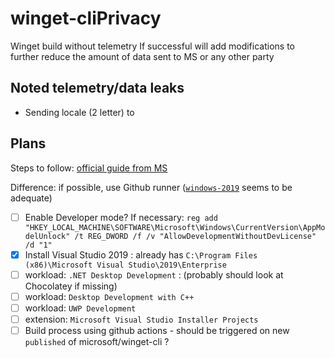 # winget-cliPrivacy
Winget build without telemetry
If successful will add modifications to further reduce the amount of data sent to MS or any other party

## Noted telemetry/data leaks
* Sending locale (2 letter) to 
## Plans
Steps to follow: [official guide from MS](https://github.com/microsoft/winget-cli#building-the-client)

Difference: if possible, use Github runner ([`windows-2019`](https://github.com/actions/virtual-environments/blob/main/images/win/Windows2019-Readme.md) seems to be adequate)

- [ ] Enable Developer mode? If necessary: ```reg add "HKEY_LOCAL_MACHINE\SOFTWARE\Microsoft\Windows\CurrentVersion\AppModelUnlock" /t REG_DWORD /f /v "AllowDevelopmentWithoutDevLicense" /d "1"```
- [X] Install Visual Studio 2019 : already has `C:\Program Files (x86)\Microsoft Visual Studio\2019\Enterprise`
- [ ] workload: `.NET Desktop Development` : (probably should look at Chocolatey if missing)
- [ ] workload: `Desktop Development with C++`
- [ ] workload: `UWP Development`
- [ ] extension: `Microsoft Visual Studio Installer Projects`
- [ ] Build process using github actions - should be triggered on new `published` of microsoft/winget-cli ?
